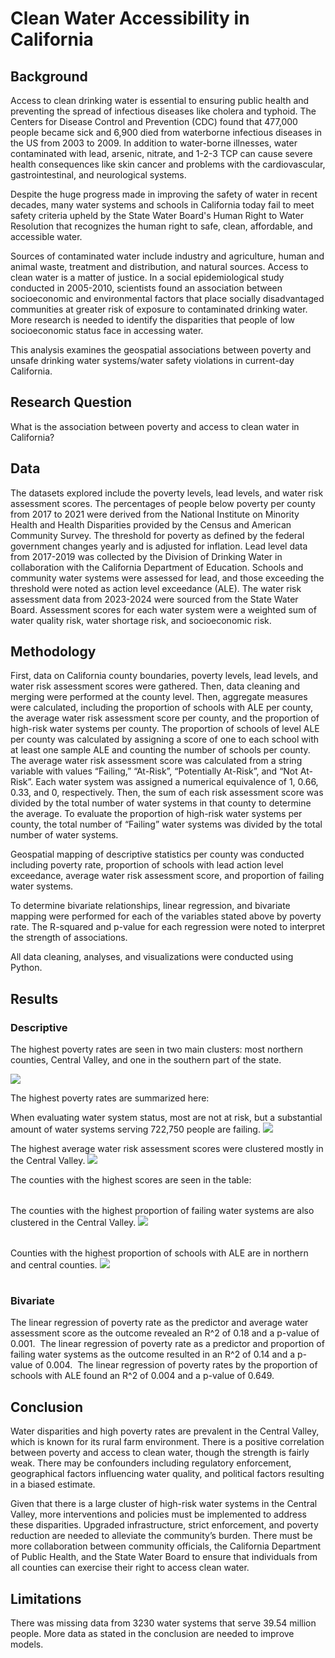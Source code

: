 # Clean Water Accessibility in California

## Background
Access to clean drinking water is essential to ensuring public health and preventing the spread of infectious diseases like cholera and typhoid. The Centers for Disease Control and Prevention (CDC) found that 477,000 people became sick and 6,900 died from waterborne infectious diseases in the US from 2003 to 2009. In addition to water-borne illnesses, water contaminated with lead, arsenic, nitrate, and 1-2-3 TCP can cause severe health consequences like skin cancer and problems with the cardiovascular, gastrointestinal, and neurological systems. 

Despite the huge progress made in improving the safety of water in recent decades, many water systems and schools in California today fail to meet safety criteria upheld by the State Water Board's Human Right to Water Resolution that recognizes the human right to safe, clean, affordable, and accessible water. 

Sources of contaminated water include industry and agriculture, human and animal waste, treatment and distribution, and natural sources. 
Access to clean water is a matter of justice. In a social epidemiological study conducted in 2005-2010, scientists found an association between socioeconomic and environmental factors that place socially disadvantaged communities at greater risk of exposure to contaminated drinking water. More research is needed to identify the disparities that people of low socioeconomic status face in accessing water.

This analysis examines the geospatial associations between poverty and unsafe drinking water systems/water safety violations in current-day California.

## Research Question

What is the association between poverty and access to clean water in California?

## Data

The datasets explored include the poverty levels, lead levels, and water risk assessment scores. The percentages of people below poverty per county from 2017 to 2021 were derived from the National Institute on Minority Health and Health Disparities provided by the Census and American Community Survey. The threshold for poverty as defined by the federal government changes yearly and is adjusted for inflation. Lead level data from 2017-2019 was collected by the Division of Drinking Water in collaboration with the California Department of Education. Schools and community water systems were assessed for lead, and those exceeding the threshold were noted as action level exceedance (ALE). The water risk assessment data from 2023-2024 were sourced from the State Water Board. Assessment scores for each water system were a weighted sum of water quality risk, water shortage risk, and socioeconomic risk. 

## Methodology

First, data on California county boundaries, poverty levels, lead levels, and water risk assessment scores were gathered. Then, data cleaning and merging were performed at the county level. Then, aggregate measures were calculated, including the proportion of schools with ALE per county, the average water risk assessment score per county, and the proportion of high-risk water systems per county. The proportion of schools of level ALE per county was calculated by assigning a score of one to each school with at least one sample ALE and counting the number of schools per county. The average water risk assessment score was calculated from a string variable with values “Failing,” “At-Risk”, “Potentially At-Risk”, and “Not At-Risk”. Each water system was assigned a numerical equivalence of 1, 0.66, 0.33, and 0, respectively. Then, the sum of each risk assessment score was divided by the total number of water systems in that county to determine the average. To evaluate the proportion of high-risk water systems per county, the total number of “Failing” water systems was divided by the total number of water systems.

Geospatial mapping of descriptive statistics per county was conducted including poverty rate, proportion of schools with lead action level exceedance, average water risk assessment score, and proportion of failing water systems.

To determine bivariate relationships, linear regression, and bivariate mapping were performed for each of the variables stated above by poverty rate. The R-squared and p-value for each regression were noted to interpret the strength of associations. 

All data cleaning, analyses, and visualizations were conducted using Python.

## Results

### Descriptive

The highest poverty rates are seen in two main clusters: most northern counties, Central Valley, and one in the southern part of the state.

<img src= "pov.png">

The highest poverty rates are summarized here:
<table>
  
When evaluating water system status, most are not at risk, but a substantial amount of water systems serving 722,750 people are failing. 
<img src= "statuses.png">

The highest average water risk assessment scores were clustered mostly in the Central Valley.
<img src= "waterstatus.png">

The counties with the highest scores are seen in the table:
<table>

The counties with the highest proportion of failing water systems are also clustered in the Central Valley.
<img src= "failing.png">
<table>

Counties with the highest proportion of schools with ALE are in northern and central counties. 
<img src= "lead.png" >

<table>

  
### Bivariate

The linear regression of poverty rate as the predictor and average water assessment score as the outcome revealed an R^2 of 0.18 and a p-value of 0.001.
<img >
The linear regression of poverty rate as a predictor and proportion of failing water systems as the outcome resulted in an R^2 of 0.14 and a p-value of 0.004.
<img >
The linear regression of poverty rates by the proportion of schools with ALE found an R^2 of 0.004 and a p-value of 0.649.

## Conclusion

Water disparities and high poverty rates are prevalent in the Central Valley, which is known for its rural farm environment. There is a positive correlation between poverty and access to clean water, though the strength is fairly weak. There may be confounders including regulatory enforcement, geographical factors influencing water quality, and political factors resulting in a biased estimate. 

Given that there is a large cluster of high-risk water systems in the Central Valley, more interventions and policies must be implemented to address these disparities. Upgraded infrastructure, strict enforcement, and poverty reduction are needed to alleviate the community’s burden. There must be more collaboration between community officials, the California Department of Public Health, and the State Water Board to ensure that individuals from all counties can exercise their right to access clean water. 

## Limitations

There was missing data from 3230 water systems that serve 39.54 million people. More data as stated in the conclusion are needed to improve models. 
